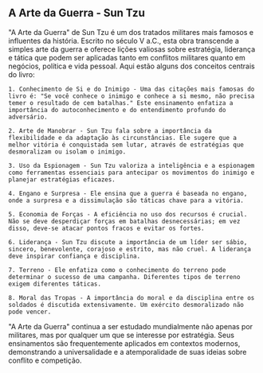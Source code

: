 ## A Arte da Guerra - Sun Tzu 


"A Arte da Guerra" de Sun Tzu é um dos tratados militares mais famosos e influentes da história. Escrito no século V a.C., esta obra transcende a simples arte da guerra e oferece lições valiosas sobre estratégia, liderança e tática que podem ser aplicadas tanto em conflitos militares quanto em negócios, política e vida pessoal. Aqui estão alguns dos conceitos centrais do livro:

    1. Conhecimento de Si e do Inimigo - Uma das citações mais famosas do livro é: "Se você conhece o inimigo e conhece a si mesmo, não precisa temer o resultado de cem batalhas." Este ensinamento enfatiza a importância do autoconhecimento e do entendimento profundo do adversário.

    2. Arte de Manobrar - Sun Tzu fala sobre a importância da flexibilidade e da adaptação às circunstâncias. Ele sugere que a melhor vitória é conquistada sem lutar, através de estratégias que desmoralizam ou isolam o inimigo.

    3. Uso da Espionagem - Sun Tzu valoriza a inteligência e a espionagem como ferramentas essenciais para antecipar os movimentos do inimigo e planejar estratégias eficazes.

    4. Engano e Surpresa - Ele ensina que a guerra é baseada no engano, onde a surpresa e a dissimulação são táticas chave para a vitória.

    5. Economia de Forças - A eficiência no uso dos recursos é crucial. Não se deve desperdiçar forças em batalhas desnecessárias; em vez disso, deve-se atacar pontos fracos e evitar os fortes.

    6. Liderança - Sun Tzu discute a importância de um líder ser sábio, sincero, benevolente, corajoso e estrito, mas não cruel. A liderança deve inspirar confiança e disciplina.

    7. Terreno - Ele enfatiza como o conhecimento do terreno pode determinar o sucesso de uma campanha. Diferentes tipos de terreno exigem diferentes táticas.

    8. Moral das Tropas - A importância do moral e da disciplina entre os soldados é discutida extensivamente. Um exército desmoralizado não pode vencer.

"A Arte da Guerra" continua a ser estudado mundialmente não apenas por militares, mas por qualquer um que se interesse por estratégia. Seus ensinamentos são frequentemente aplicados em contextos modernos, demonstrando a universalidade e a atemporalidade de suas ideias sobre conflito e competição.

